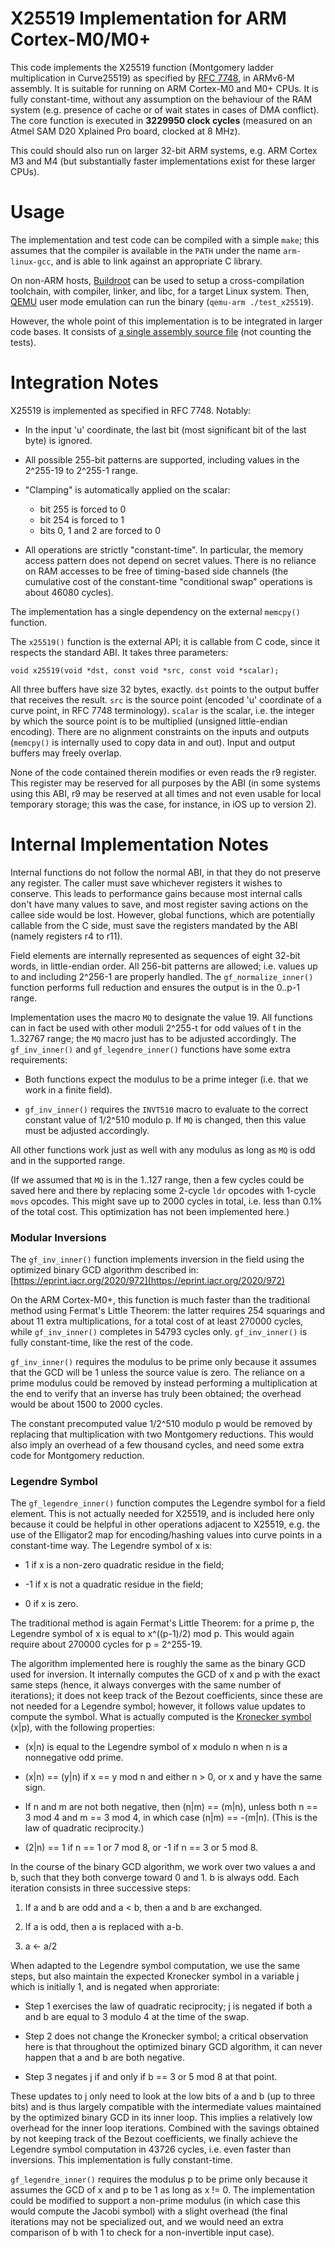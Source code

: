 # X25519 Implementation for ARM Cortex-M0/M0+

This code implements the X25519 function (Montgomery ladder
multiplication in Curve25519) as specified by [RFC
7748](https://tools.ietf.org/html/rfc7748), in ARMv6-M assembly. It is
suitable for running on ARM Cortex-M0 and M0+ CPUs. It is fully
constant-time, without any assumption on the behaviour of the RAM system
(e.g. presence of cache or of wait states in cases of DMA conflict).
The core function is executed in **3229950 clock cycles** (measured on an
Atmel SAM D20 Xplained Pro board, clocked at 8 MHz).

This could should also run on larger 32-bit ARM systems, e.g. ARM
Cortex M3 and M4 (but substantially faster implementations exist
for these larger CPUs).

# Usage

The implementation and test code can be compiled with a simple `make`;
this assumes that the compiler is available in the `PATH` under the
name `arm-linux-gcc`, and is able to link against an appropriate
C library.

On non-ARM hosts, [Buildroot](https://buildroot.org/) can be used to
setup a cross-compilation toolchain, with compiler, linker, and libc,
for a target Linux system. Then, [QEMU](https://www.qemu.org/) user
mode emulation can run the binary (`qemu-arm ./test_x25519`).

However, the whole point of this implementation is to be integrated in
larger code bases. It consists of [a single assembly source
file](src/x25519-cm0.S) (not counting the tests).

# Integration Notes

X25519 is implemented as specified in RFC 7748. Notably:

  - In the input 'u' coordinate, the last bit (most significant bit of
    the last byte) is ignored.

  - All possible 255-bit patterns are supported, including values in
    the 2^255-19 to 2^255-1 range.

  - "Clamping" is automatically applied on the scalar:

      - bit 255 is forced to 0
      - bit 254 is forced to 1
      - bits 0, 1 and 2 are forced to 0

  - All operations are strictly "constant-time". In particular, the
    memory access pattern does not depend on secret values. There is
    no reliance on RAM accesses to be free of timing-based side
    channels (the cumulative cost of the constant-time "conditional
    swap" operations is about 46080 cycles).

The implementation has a single dependency on the external `memcpy()`
function.

The `x25519()` function is the external API; it is callable from C code,
since it respects the standard ABI. It takes three parameters:

```
void x25519(void *dst, const void *src, const void *scalar);
```

All three buffers have size 32 bytes, exactly. `dst` points to the
output buffer that receives the result. `src` is the source point
(encoded 'u' coordinate of a curve point, in RFC 7748 terminology).
`scalar` is the scalar, i.e. the integer by which the source point
is to be multiplied (unsigned little-endian encoding). There are
no alignment constraints on the inputs and outputs (`memcpy()` is
internally used to copy data in and out). Input and output buffers
may freely overlap.

None of the code contained therein modifies or even reads the r9
register. This register may be reserved for all purposes by the ABI
(in some systems using this ABI, r9 may be reserved at all times and
not even usable for local temporary storage; this was the case, for
instance, in iOS up to version 2).

# Internal Implementation Notes

Internal functions do not follow the normal ABI, in that they do not
preserve any register. The caller must save whichever registers it
wishes to conserve. This leads to performance gains because most
internal calls don't have many values to save, and most register saving
actions on the callee side would be lost. However, global functions,
which are potentially callable from the C side, must save the registers
mandated by the ABI (namely registers r4 to r11).

Field elements are internally represented as sequences of eight 32-bit
words, in little-endian order. All 256-bit patterns are allowed; i.e.
values up to and including 2^256-1 are properly handled. The
`gf_normalize_inner()` function performs full reduction and ensures the
output is in the 0..p-1 range.

Implementation uses the macro `MQ` to designate the value 19. All
functions can in fact be used with other moduli 2^255-t for odd values
of t in the 1..32767 range; the `MQ` macro just has to be adjusted
accordingly. The `gf_inv_inner()` and `gf_legendre_inner()` functions have
some extra requirements:

  - Both functions expect the modulus to be a prime integer (i.e. that
    we work in a finite field).

  - `gf_inv_inner()` requires the `INVT510` macro to evaluate to the
    correct constant value of 1/2^510 modulo p. If `MQ` is changed, then
    this value must be adjusted accordingly.

All other functions work just as well with any modulus as long as `MQ`
is odd and in the supported range.

(If we assumed that `MQ` is in the 1..127 range, then a few cycles could
be saved here and there by replacing some 2-cycle `ldr` opcodes with
1-cycle `movs` opcodes. This might save up to 2000 cycles in total, i.e.
less than 0.1% of the total cost. This optimization has not been
implemented here.)

### Modular Inversions

The `gf_inv_inner()` function implements inversion in the field using the
optimized binary GCD algorithm described in:
[https://eprint.iacr.org/2020/972](https://eprint.iacr.org/2020/972)

On the ARM Cortex-M0+, this function is much faster than the
traditional method using Fermat's Little Theorem: the latter requires
254 squarings and about 11 extra multiplications, for a total cost of
at least 270000 cycles, while `gf_inv_inner()` completes in 54793 cycles
only. `gf_inv_inner()` is fully constant-time, like the rest of the code.

`gf_inv_inner()` requires the modulus to be prime only because it assumes
that the GCD will be 1 unless the source value is zero. The reliance on
a prime modulus could be removed by instead performing a multiplication
at the end to verify that an inverse has truly been obtained; the
overhead would be about 1500 to 2000 cycles.

The constant precomputed value 1/2^510 modulo p would be removed by
replacing that multiplication with two Montgomery reductions. This would
also imply an overhead of a few thousand cycles, and need some extra code
for Montgomery reduction.

### Legendre Symbol

The `gf_legendre_inner()` function computes the Legendre symbol for a field
element. This is not actually needed for X25519, and is included here
only because it could be helpful in other operations adjacent to
X25519, e.g. the use of the Elligator2 map for encoding/hashing values
into curve points in a constant-time way. The Legendre symbol of x is:

  - 1 if x is a non-zero quadratic residue in the field;

  - -1 if x is not a quadratic residue in the field;

  - 0 if x is zero.

The traditional method is again Fermat's Little Theorem: for a prime
p, the Legendre symbol of x is equal to x^((p-1)/2) mod p. This would
again require about 270000 cycles for p = 2^255-19.

The algorithm implemented here is roughly the same as the binary GCD
used for inversion. It internally computes the GCD of x and p with the
exact same steps (hence, it always converges with the same number of
iterations); it does not keep track of the Bezout coefficients, since
these are not needed for a Legendre symbol; however, it follows value
updates to compute the symbol. What is actually computed is the
[Kronecker symbol](https://en.wikipedia.org/wiki/Kronecker_symbol)
(x|p), with the following properties:

  - (x|n) is equal to the Legendre symbol of x modulo n when n is a
    nonnegative odd prime.

  - (x|n) == (y|n) if x == y mod n and either n > 0, or x and y have the
    same sign.

  - If n and m are not both negative, then (n|m) == (m|n), unless both n
    == 3 mod 4 and m == 3 mod 4, in which case (n|m) == -(m|n). (This is
    the law of quadratic reciprocity.)

  - (2|n) == 1 if n == 1 or 7 mod 8, or -1 if n == 3 or 5 mod 8.

In the course of the binary GCD algorithm, we work over two values a
and b, such that they both converge toward 0 and 1. b is always odd.
Each iteration consists in three successive steps:

 1. If a and b are odd and a < b, then a and b are exchanged.

 2. If a is odd, then a is replaced with a-b.

 3. a <- a/2

When adapted to the Legendre symbol computation, we use the same steps,
but also maintain the expected Kronecker symbol in a variable j which
is initially 1, and is negated when approriate:

  - Step 1 exercises the law of quadratic reciprocity; j is negated if
    both a and b are equal to 3 modulo 4 at the time of the swap.

  - Step 2 does not change the Kronecker symbol; a critical observation
    here is that throughout the optimized binary GCD algorithm, it can
    never happen that a and b are both negative.

  - Step 3 negates j if and only if b == 3 or 5 mod 8 at that point.

These updates to j only need to look at the low bits of a and b (up to
three bits) and is thus largely compatible with the intermediate values
maintained by the optimized binary GCD in its inner loop. This implies
a relatively low overhead for the inner loop iterations. Combined with
the savings obtained by not keeping track of the Bezout coefficients,
we finally achieve the Legendre symbol computation in 43726 cycles, i.e.
even faster than inversions. This implementation is fully constant-time.

`gf_legendre_inner()` requires the modulus p to be prime only because it
assumes the GCD of x and p to be 1 as long as x != 0. The implementation
could be modified to support a non-prime modulus (in which case this
would compute the Jacobi symbol) with a slight overhead (the final
iterations may not be specialized out, and we would need an extra
comparison of b with 1 to check for a non-invertible input case).
